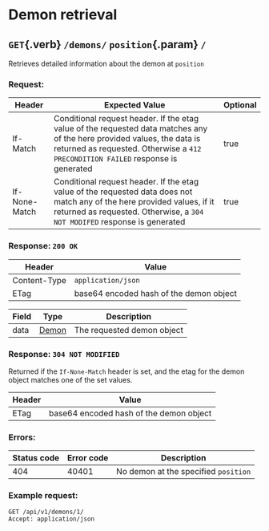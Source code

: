 <div class='panel fade js-scroll-anim' data-anim='fade'>

# Demon retrieval

## `GET`{.verb} `/demons/` `position`{.param} `/`

Retrieves detailed information about the demon at `position`

### Request:

| Header        | Expected Value                                                                                                                                                                                              | Optional |
| ------------- | ----------------------------------------------------------------------------------------------------------------------------------------------------------------------------------------------------------- | -------- |
| If-Match      | Conditional request header. If the etag value of the requested data matches any of the here provided values, the data is returned as requested. Otherwise a `412 PRECONDITION FAILED` response is generated | true     |
| If-None-Match | Conditional request header. If the etag value of the requested data does not match any of the here provided values, if it returned as requested. Otherwise, a `304 NOT MODIFED` response is generated       | true     |

### Response: `200 OK`

| Header       | Value                                   |
| ------------ | --------------------------------------- |
| Content-Type | `application/json`                      |
| ETag         | base64 encoded hash of the demon object |

| Field | Type                                   | Description                |
| ----- | -------------------------------------- | -------------------------- |
| data  | [Demon](/documentation/objects/#demon) | The requested demon object |

### Response: `304 NOT MODIFIED`

Returned if the `If-None-Match` header is set, and the etag for the demon object matches one of the set values.

| Header | Value                                   |
| ------ | --------------------------------------- |
| ETag   | base64 encoded hash of the demon object |

### Errors:

| Status code | Error code | Description                          |
| ----------- | ---------- | ------------------------------------ |
| 404         | 40401      | No demon at the specified `position` |

### Example request:

```
GET /api/v1/demons/1/
Accept: application/json
```

</div>
